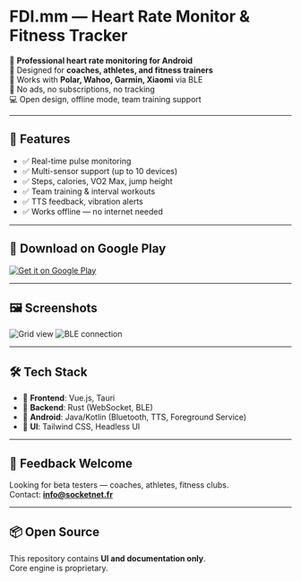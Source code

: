 # FDI.mm — Heart Rate Monitor & Fitness Tracker

📱 **Professional heart rate monitoring for Android**  
🎯 Designed for **coaches, athletes, and fitness trainers**  
🔗 Works with **Polar, Wahoo, Garmin, Xiaomi** via BLE  
🚫 No ads, no subscriptions, no tracking  
💻 Open design, offline mode, team training support  

---

## 🌟 Features
- ✅ Real-time pulse monitoring
- ✅ Multi-sensor support (up to 10 devices)
- ✅ Steps, calories, VO2 Max, jump height
- ✅ Team training & interval workouts
- ✅ TTS feedback, vibration alerts
- ✅ Works offline — no internet needed

---

## 📱 Download on Google Play
[![Get it on Google Play](https://play.google.com/intl/en_us/badges/images/generic/en_badge_web_generic.png)](https://play.google.com/store/apps/details?id=com.fdimm.app)

---

## 🖼 Screenshots
<!-- Добавь 3–4 скриншота из Google Play -->
![Grid view](screenshots/grid.png)
![BLE connection](screenshots/ble.png)

---

## 🛠 Tech Stack
- 🔹 **Frontend**: Vue.js, Tauri
- 🔹 **Backend**: Rust (WebSocket, BLE)
- 🔹 **Android**: Java/Kotlin (Bluetooth, TTS, Foreground Service)
- 🔹 **UI**: Tailwind CSS, Headless UI

---

## 📢 Feedback Welcome
Looking for beta testers — coaches, athletes, fitness clubs.  
Contact: **info@socketnet.fr**

---

## 📦 Open Source
This repository contains **UI and documentation only**.  
Core engine is proprietary.  
